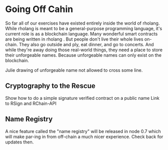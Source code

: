 # Going Off Cahin

So far all of our exercises have existed entirely inside the world of rholang. While rholang is meant to be a general-purpose programming language, it's current role is as a blockchain language. Many wonderful smart contracts are being written in rholang . But people don't live their whole lives on-chain. They also go outside and ply, eat dinner, and go to concerts. And while they're away doing those real-world things, they need a place to store their unforgeable names. Because unforgeable names can only exist on the blockchain.

Julie drawing of unforgeable name not allowed to cross some line.

## Cryptography to the Rescue
Show how to do a simple signature verified contract on a public name
Link to RSign and RChain-API

## Name Registry
A nice feature called the "name registry" will be released in node 0.7 which will make par-ing in from off-chain a much nicer experience. Check back for updates then.
